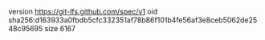 version https://git-lfs.github.com/spec/v1
oid sha256:d163933a0fbdb5cfc332351af78b86f101b4fe56af3e8ceb5062de2548c95695
size 6167
